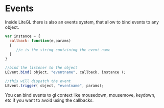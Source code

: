 # Events 

Inside LiteGL there is also an events system, that allow to bind events to any object.

```js
var instance = {
  callback: function(e,params)
  {
     //e is the string containing the event name
  }
}

//bind the listener to the object
LEvent.bind( object, "eventname", callback, instance );

//this will dispatch the event
LEvent.trigger( object, "eventname", params); 

```

You can bind events to gl context like mousedown, mousemove, keydown, etc if you want to avoid using the callbacks.
